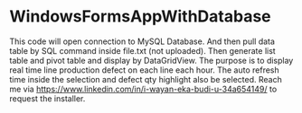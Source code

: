 # WindowsFormsAppWithDatabase
This code will open connection to MySQL Database.
And then pull data table by SQL command inside file.txt (not uploaded).
Then generate list table and pivot table and display by DataGridView.
The purpose is to display real time line production defect on each line each hour.
The auto refresh time inside the selection and defect qty highlight also be selected.
Reach me via https://www.linkedin.com/in/i-wayan-eka-budi-u-34a654149/ to request the installer.
